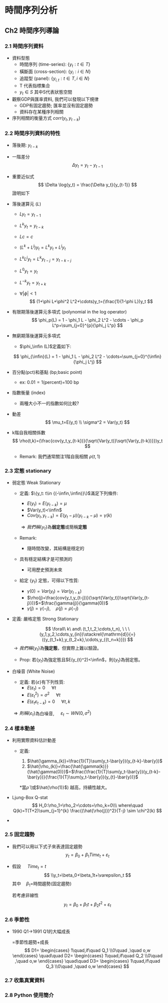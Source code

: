 

# 時間序列分析

## Ch2 時間序列導論

### 2.1 時間序列資料

- 資料型態
  - 時間序列 (time-series):  $\{y_t: t\in T\}$ 
  - 橫斷面 (cross-section): $\{y_i: i\in N\}$
  - 追蹤型 (panel): $\{y_{i,t}: t\in T, i\in N\}$
  - T 代表指標集合
  - $y_t\in S$ 其中S代表狀態空間
- 觀察GDP與匯率資料, 我們可以發現以下規律
  - GDP有固定趨勢; 匯率並沒有固定趨勢
  - 資料存在某種序列相關 
- 序列相關的衡量方式 $corr(y_t,y_{t-k})$

### 2.2 時間序列資料的特性

- 落後期: $y_{t-k}$

- 一階差分 
  $$
  \Delta y_t = y_t - y_{t-1}
  $$
  
- 重要近似式 
  $$
  \Delta \log(y_t) = \frac{\Delta y_t}{y_{t-1}}
  $$
   證明如下

  

  

  

  

  

- 落後運算元 ($L$)

  - $Ly_t = y_{t-1}$

  - $L^k y_t = y_{t-k}$

  - $Lc=c$

  - $(L^k+L^j)y_t=L^k y_t+L^j y_t$

  - $L^k L^j y_t =L^k y_{t-j} =y_{t-k-j}$

  - $L^0 y_t= y_t$

  - $L^{-k} y_t=y_{t+k}$

  - $\forall |\phi|<1$
    $$
    (1+\phi L+\phi^2 L^2+\cdots)y_t=(\frac{1}{1-\phi L})y_t
    $$
    

- 有限期落後運算元多項式 (polynomial in the log operator)
  $$
  \phi_p(L) = 1 - \phi_1 L - \phi_2 L^2 - \cdots - \phi_p L^p=\sum_{j=0}^{p}{\phi_j L^p}
  $$
  
- 無窮期落後運算元多項式 

  - $\phi_\infin (L)$定義如下:

  $$
  \phi_{\infin}(L) = 1 - \phi_1 L - \phi_2 L^2 - \cdots=\sum_{j=0}^{\infin}{\phi_j L^j}
  $$

  

- 百分點(pct)和基點 (bp;basic point)

  - ex: $0.01=1%$(percent)=$100$ bp

- 指數衡量 (index)

  - 兩種大小不一的指數如何比較?

    

- 動差
  $$
  \mu_t=E(y_t)
  \\
  \sigma^2 = Var(y_t)
  $$
  
- k階自我相關係數
  $$
  \rho(t,k)=(\frac{cov(y_t,y_{t-k})}{\sqrt{Var(y_t)}\sqrt{Var(y_{t-k})}})y_t
  $$

  - Remark: 我們通常關注1階自我相關  $\rho(t,1)$

### 2.3 定態 stationary

- 弱定態 Weak Stationary

  - 定義:   $\{y_t: t\in {(-\infin,\infin)}\}$滿足下列條件:

    - $E(y_t)=E(y_{t-k})=\mu$
    - $Var(y_t)<\infin$
    - $Cov(y_t,y_{t-k})=E(y_t-\mu)(y_{t-k}-\mu)=\gamma(k)$

    $\Rightarrow 我們稱\{{y_t}\}$為**弱定態**或簡稱**定態**

  - Remark: 

    - 隨時間改變，其結構是穩定的
  - 具有穩定結構才是可預測的 
    - 可用歷史預測未來

  - 給定 $\{{y_t}\}$ 定態，可得以下性質:

    - $\gamma(0)=Var(y_t)=Var(y_{t-k})$
    - $\rho(j)=\frac{cov(y_t,y_{t-j})}{\sqrt{Var(y_t)}\sqrt{Var(y_{t-j}})}$=$\frac{\gamma(j)}{\gamma(0)}$
    - $\gamma(j)=\gamma(-j),\quad  \rho(j)=\rho(-j)$

- 定義: 嚴格定態 Strong Stationary

  $$
  \forall\ k\ and\ (t_1,t_2,\cdots,t_n), \ \ \  
  (y_1,y_2,\cdots,y_{in})\stackrel{\mathrm{d}}{=}({y_{t_1+k},y_{t_2+k},\cdots,y_{{t_n+k}}})
  $$
  $\rightarrow 我們稱\{{y_t}\}$為**強定態**，但實際上難以驗證。

  - Prop: 若$\{{y_t}\}$為強定態且$E(y_{t}^2)<\infin$，則$\{{y_t}\}$為弱定態。

- 白噪音 (White Noise)

  - 定義: 若$\{{\varepsilon}\}$有下列性質:
    - $E(\varepsilon_t)=0 \ \quad \forall t$
    - $E(\varepsilon_{t}^2)=\sigma^2 \ \quad \forall t$
    - $E(\varepsilon_t\varepsilon_{t-k})=0\ \quad \forall t,k$

  $\Rightarrow 則稱\{{\varepsilon_t}\}$為白噪音, $\quad \varepsilon_t \sim WN(0,\sigma^2)$

### 2.4 樣本動差

- 利用實際資料估計動差

  - 定義: 

    1. $\hat{\gamma_(k)}=\frac{1}{T}\sum(y_t-\bar{y})(y_{t-k}-\bar{y})$
    2. $\hat{\rho_(k)}=\frac{\hat{\gamma(k)}}{\hat{\gamma(0)}}$=$\frac{\frac{1}{T}\sum(y_t-\bar{y})(y_{t-k}-\bar{y})}{\frac{1}{T}\sum(y_t-\bar{y})(y_{t}-\bar{y})}$

    $\ast$當$\hat{\rho}$ (或$\hat{\rho(1)}$) 越高，持續性越大。

- Ljung-Box Q-stat
  $$
  H_0:\rho_1=\rho_2=\cdots=\rho_k=0\\\ where\quad Q(k)=T(T+2)\sum_{j=1}^{k} \frac{(\hat{\rho(j)})^2}{T-j} \sim \chi^2(k)
  $$
  
- 

### 2.5 固定趨勢

- 我們可以用以下式子來表達固定趨勢
  $$
  y_t=\beta_0+\beta_1Time_t+\varepsilon_t
  $$
  
- 假設 $\quad Time_t=t$
  $$
  \\y_t=\beta_0+\beta_1t+\varepsilon_t
  $$
  其中$\quad \beta_1$=時間趨勢(固定趨勢)

  若考慮非線性
  $$
  y_t=\beta_0+\beta_1t+\beta_2t^2+\varepsilon_t
  $$
  

### 2.6 季節性

- 1990 Q1$\longrightarrow$1991 Q1的大幅成長

  =季節性趨勢+成長
  $$
  D1=
  \begin{cases} 
  1\quad,if\quad Q_1
  \\0\quad ,\quad o,w 
  \end{cases}
  \quad\quad D2=
  \begin{cases} 
  1\quad,if\quad Q_2
  \\0\quad ,\quad o,w 
  \end{cases}
  \quad\quad D3=
  \begin{cases} 
  1\quad,if\quad Q_3
  \\0\quad ,\quad o,w 
  \end{cases}
  $$

### 2.7 收集真實資料

### 2.8 Python 使用簡介

